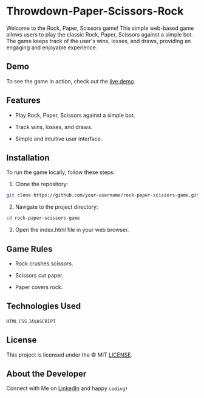# Throwdown-Paper-Scissors-Rock

Welcome to the Rock, Paper, Scissors game! This simple web-based game allows users to play the classic Rock, Paper, Scissors against a simple bot. The game keeps track of the user's wins, losses, and draws, providing an engaging and enjoyable experience.


## Demo

To see the game in action, check out the [live demo](https://throwdown-paper-scissors-rock.vercel.app/).


## Features

- Play Rock, Paper, Scissors against a simple bot.

- Track wins, losses, and draws.

- Simple and intuitive user interface.

## Installation

To run the game locally, follow these steps:

1. Clone the repository:

```bash
git clone https://github.com/your-username/rock-paper-scissors-game.git
```

2. Navigate to the project directory:

```bash
cd rock-paper-scissors-game
```

3. Open the index.html file in your web browser.



## Game Rules
- Rock crushes scissors.

- Scissors cut paper.

- Paper covers rock.


## Technologies Used
` HTML `
` CSS `
` JAVASCRIPT `

## License
This project is licensed under the &copy; MIT [LICENSE](LICENSE).

## About the Developer

Connect with Me on [LinkedIn](https://www.linkedin.com/in/hs918131/) and happy `coding!`

